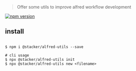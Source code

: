 > Offer some utils to improve alfred workflow development

[![npm version](https://badge.fury.io/js/%40stacker%2Falfred-utils.svg)](https://badge.fury.io/js/%40stacker%2Falfred-utils)

## install

```shell

$ npm i @stacker/alfred-utils --save

# cli usage
$ npx @stacker/alfred-utils init
$ npx @stacker/alfred-utils new <filename>



```
